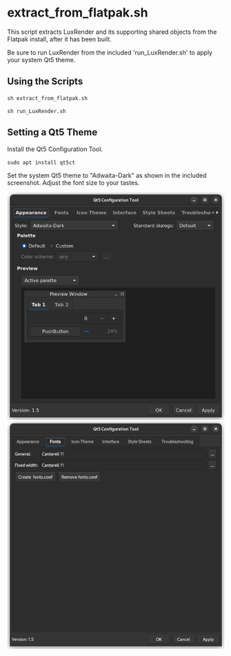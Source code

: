 # extract_from_flatpak.sh

This script extracts LuxRender and its supporting shared objects from the Flatpak install, after it has been built.

Be sure to run LuxRender from the included 'run_LuxRender.sh' to apply your system Qt5 theme.


## Using the Scripts

```
sh extract_from_flatpak.sh
```

```
sh run_LuxRender.sh
```


## Setting a Qt5 Theme

Install the Qt5 Configuration Tool.

```
sudo apt install qt5ct
```

Set the system Qt5 theme to "Adwaita-Dark" as shown in the included screenshot. Adjust the font size to your tastes.

![Theming](../images/org.luxrender.luxrender17_Qt5_Theming.png)
![Theming](../images/org.luxrender.luxrender17_Qt5_Theming2.png)